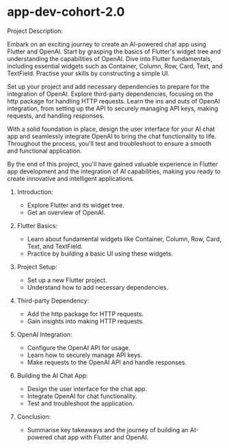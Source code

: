 # app-dev-cohort-2.0
Project Description:

Embark on an exciting journey to create an AI-powered chat app using Flutter and OpenAI. Start by grasping the basics of Flutter's widget tree and understanding the capabilities of OpenAI. Dive into Flutter fundamentals, including essential widgets such as Container, Column, Row, Card, Text, and TextField. Practise your skills by constructing a simple UI.

Set up your project and add necessary dependencies to prepare for the integration of OpenAI. Explore third-party dependencies, focusing on the http package for handling HTTP requests. Learn the ins and outs of OpenAI integration, from setting up the API to securely managing API keys, making requests, and handling responses.

With a solid foundation in place, design the user interface for your AI chat app and seamlessly integrate OpenAI to bring the chat functionality to life. Throughout the process, you'll test and troubleshoot to ensure a smooth and functional application.

By the end of this project, you'll have gained valuable experience in Flutter app development and the integration of AI capabilities, making you ready to create innovative and intelligent applications.



1. Introduction:
   - Explore Flutter and its widget tree.
   - Get an overview of OpenAI.

2. Flutter Basics:
   - Learn about fundamental widgets like Container, Column, Row, Card, Text, and TextField.
   - Practice by building a basic UI using these widgets.

3. Project Setup:
   - Set up a new Flutter project.
   - Understand how to add necessary dependencies.

4. Third-party Dependency:
   - Add the http package for HTTP requests.
   - Gain insights into making HTTP requests.

5. OpenAI Integration:
   - Configure the OpenAI API for usage.
   - Learn how to securely manage API keys.
   - Make requests to the OpenAI API and handle responses.

6. Building the AI Chat App:
   - Design the user interface for the chat app.
   - Integrate OpenAI for chat functionality.
   - Test and troubleshoot the application.

7. Conclusion:
   - Summarise key takeaways and the journey of building an AI-powered chat app with Flutter and OpenAI.
